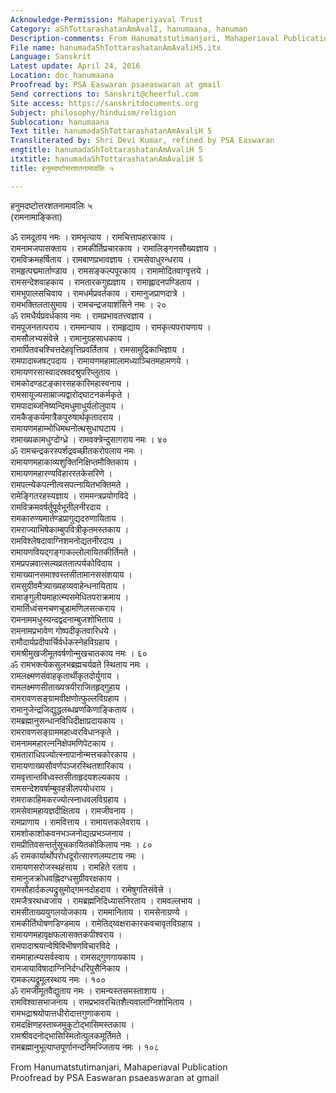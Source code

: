 ```yaml
---
Acknowledge-Permission: Mahaperiyaval Trust
Category: aShTottarashatanAmAvalI, hanumaana, hanuman
Description-comments: From Hanumatstutimanjari, Mahaperiaval Publication
File name: hanumadaShTottarashatanAmAvaliH5.itx
Language: Sanskrit
Latest update: April 24, 2016
Location: doc_hanumaana
Proofread by: PSA Easwaran psaeaswaran at gmail
Send corrections to: Sanskrit@cheerful.com
Site access: https://sanskritdocuments.org
Subject: philosophy/hinduism/religion
Sublocation: hanumaana
Text title: hanumadaShTottarashatanAmAvaliH 5
Transliterated by: Shri Devi Kumar, refined by PSA Easwaran
engtitle: hanumadaShTottarashatanAmAvaliH 5
itxtitle: hanumadaShTottarashatanAmAvaliH 5
title: हनुमदष्टोत्तरशतनामावलिः ५

---
```

  
 हनुमदष्टोत्तरशतनामावलिः ५   
(रामनामाङ्किता)  
  
ॐ रामदूताय नमः । रामभृत्याय । रामचित्तापहारकाय ।  
रामनामजपासक्ताय । रामकीर्तिप्रचारकाय । रामालिङ्गनसौख्यज्ञाय ।  
रामविक्रमहर्षिताय । रामबाणप्रभावज्ञाय । रामसेवाधुरन्धराय ।  
रामहृत्पद्ममार्ताण्डाय । रामसङ्कल्पपूरकाय । रामामोदितवाग्वृत्तये ।  
रामसन्देशवाहकाय । रामतारकगुह्यज्ञाय । रामाह्लादनपण्डिताय ।  
रामभूपालसचिवाय । रामधर्मप्रवर्तकाय । रामानुजप्राणदात्रे ।  
रामभक्तिलतासुमाय । रामचन्द्रजयाशंसिने नमः । २०  
ॐ रामधैर्यप्रवर्धकाय नमः । रामप्रभावतत्त्वज्ञाय ।  
रामपूजनतत्पराय । राममान्याय । रामहृद्याय । रामकृत्यपरायणाय ।  
रामसौलभ्यसंवेत्त्रे । रामानुग्रहसाधकाय ।  
रामार्पितवचश्चित्तदेहवृत्तिप्रवर्तिताय । रामसामुद्रिकाभिज्ञाय ।  
रामपादाब्जषट्पदाय । रामायणमहामालामध्याञ्चितमहामणये ।  
रामायणरसास्वादस्रवदश्रुपरिप्लुताय ।  
रामकोदण्डटङ्कारसहकारिमहास्वनाय ।  
रामसायूज्यसाम्राज्यद्वारोद्घाटनकर्मकृते ।  
रामपादाब्जनिष्यन्दिमधुमाधुर्यलोलुपाय ।  
रामकैङ्कर्यमात्रैकपुरुषार्थकृतादराय ।  
रामायणमहाम्भोधिमथनोत्थसुधाघटाय ।  
रामाख्यकामधुग्दोग्ध्रे । रामवक्त्रेन्दुसागराय नमः । ४०  
ॐ रामचन्द्रकरस्पर्शद्रवच्छीतकरोपलाय नमः ।  
रामायणमहाकाव्यशुक्तिनिक्षिप्तमौक्तिकाय ।  
रामायणमहारण्यविहाररतकेसरिणे ।  
रामपत्न्येकपत्नीत्वसपत्नायितभक्तिमते ।  
रामेङ्गितरहस्यज्ञाय ।  राममन्त्रप्रयोगविदे ।  
रामविक्रमवर्षर्तुपूर्वभूनीलनीरदाय ।  
रामकारुण्यमार्तण्डप्रागुद्यदरुणायिताय ।  
रामराज्याभिषेकाम्बुपवित्रीकृतमस्तकाय ।  
रामविश्लेषदावाग्निशमनोद्यतनीरदाय ।  
रामायणवियद्गङ्गाकल्लोलायितकीर्तिमते ।  
रामप्रपन्नवात्सल्यव्रततात्पर्यकोविदाय ।  
रामाख्यानसमाश्वस्तसीतामानससंशयाय ।  
रामसुग्रीवमैत्र्याख्यहव्यवाहेन्धनायिताय ।  
रामाङ्गुलीयमाहात्म्यसमेधितपराक्रमाय ।  
रामार्तिध्वंसनचणचूडामणिलसत्कराय ।  
रामनाममधुस्यन्दद्वदनाम्बुजशोभिताय ।  
रामनामप्रभावेण गोष्पदीकृतवारिधये ।  
रामौदार्यप्रदीपार्चिर्वर्धकस्नेहविग्रहाय ।  
रामश्रीमुखजीमूतवर्षणोन्मुखचातकाय नमः । ६०  
ॐ रामभक्त्येकसुलभब्रह्मचर्यव्रते स्थिताय नमः ।  
रामलक्ष्मणसंवाहकृतार्थीकृतदोर्युगाय ।  
रामलक्ष्मणसीताख्यत्रयीराजितहृद्गुहाय ।  
रामरावणसङ्ग्रामवीक्षणोत्फुल्लविग्रहाय ।  
रामानुजेन्द्रजिद्युद्धलब्धव्रणकिणाङ्किताय ।  
रामब्रह्मानुसन्धानविधिदीक्षाप्रदायकाय ।  
रामरावणसङ्ग्राममहाध्वरविधानकृते ।  
रामनाममहारत्ननिक्षेपमणिपेटकाय ।  
रामताराधिपज्योत्स्नापानोन्मत्तचकोरकाय ।  
रामायणाख्यसौवर्णपञ्जरस्थितशारिकाय ।  
रामवृत्तान्तविध्वस्तसीताहृदयशल्यकाय ।  
रामसन्देशवर्षाम्बुवहन्नीलपयोधराय ।  
रामराकाहिमकरज्योत्स्नाधवलविग्रहाय ।  
रामसेवामहायज्ञदीक्षिताय । रामजीवनाय ।  
रामप्राणाय । रामवित्ताय । रामायत्तकलेवराय ।  
रामशोकाशोकवनभञ्जनोद्यत्प्रभञ्जनाय ।  
रामप्रीतिवसन्तर्तुसूचकायितकोकिलाय नमः । ८०  
ॐ रामकार्यार्थोपरोधदूरोत्सारणलम्पटाय नमः ।  
रामायणसरोजस्थहंसाय । रामहिते रताय ।  
रामानुजक्रोधवह्निदग्धसुग्रीवरक्षकाय ।  
रामसौहार्दकल्पद्रुसुमोद्गमनदोहदाय । रामेषुगतिसंवेत्त्रे ।  
रामजैत्ररथध्वजाय । रामब्रह्मनिदिध्यासनिरताय । रामवल्लभाय ।  
रामसीताख्ययुगलयोजकाय । राममानिताय । रामसेनाग्रण्ये ।  
रामकीर्तिघोषणडिण्डमाय । रामेतिद्य्वक्षराकारकवचावृतविग्रहाय ।  
रामायणमहावृक्षफलासक्तकपीश्वराय ।  
रामपादाश्रयान्वेषिविभीषणविचारविदे ।  
राममाहात्म्यसर्वस्वाय । रामसद्गुणगायकाय ।  
रामजायाविषादाग्निनिर्दग्धरिपुसैनिकाय ।  
रामकल्पद्रुमूलस्थाय नमः । १००  
ॐ रामजीमूतवैद्युताय नमः । रामन्यस्तसमस्ताशाय ।  
रामविश्वासभाजनाय । रामप्रभावरचितशैत्यवालाग्निशोभिताय ।  
रामभद्राश्रयोपात्तधीरोदात्तगुणाकराय ।  
रामदक्षिणहस्ताब्जमुकुटोद्भासिमस्तकाय ।  
रामश्रीवदनोद्भासिस्मितोत्पुलकमूर्तिमते ।  
रामब्रह्मानुभूत्याप्तपूर्णानन्दनिमज्जिताय नमः । १०८  
  
  
  
  
  
From Hanumatstutimanjari, Mahaperiaval Publication  
Proofread by PSA Easwaran psaeaswaran at gmail  
  
